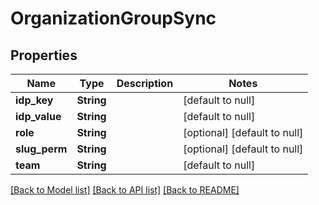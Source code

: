 # OrganizationGroupSync

## Properties
Name | Type | Description | Notes
------------ | ------------- | ------------- | -------------
**idp_key** | **String** |  | [default to null]
**idp_value** | **String** |  | [default to null]
**role** | **String** |  | [optional] [default to null]
**slug_perm** | **String** |  | [optional] [default to null]
**team** | **String** |  | [default to null]

[[Back to Model list]](../README.md#documentation-for-models) [[Back to API list]](../README.md#documentation-for-api-endpoints) [[Back to README]](../README.md)


